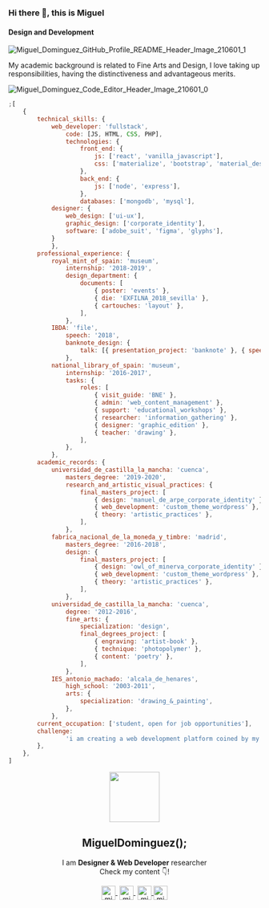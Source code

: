 ### Hi there 👋, this is Miguel
#### Design and Development

![Miguel_Dominguez_GitHub_Profile_README_Header_Image_210601_1](https://user-images.githubusercontent.com/36123431/120327736-5fc7d680-c2ea-11eb-84ca-d938d0fd3406.jpg)

My academic background is related to Fine Arts and Design, I love taking up responsibilities, having the distinctiveness and advantageous merits.

![Miguel_Dominguez_Code_Editor_Header_Image_210601_0](https://user-images.githubusercontent.com/36123431/120378743-18a80880-c31f-11eb-948c-d77f864fa311.jpg)

```javascript
;[
	{
		technical_skills: {
			web_developer: 'fullstack',
				code: [JS, HTML, CSS, PHP],
				technologies: {
					front_end: {
						js: ['react', 'vanilla_javascript'],
						css: ['materialize', 'bootstrap', 'material_design'],
					},
					back_end: {
						js: ['node', 'express'],
					},
					databases: ['mongodb', 'mysql'],
			designer: {
				web_design: ['ui-ux'],
				graphic_design: ['corporate_identity'],
				software: ['adobe_suit', 'figma', 'glyphs'],
			}
			},
		professional_experience: {
			royal_mint_of_spain: 'museum',
				internship: '2018-2019',
				design_department: {
					documents: [
						{ poster: 'events' },
						{ die: 'EXFILNA_2018_sevilla' },
						{ cartouches: 'layout' },
					],
				},
			IBDA: 'file',
				speech: '2018',
				banknote_design: {
					talk: [{ presentation_project: 'banknote' }, { speech: 'english' }],
				},
			national_library_of_spain: 'museum',
				internship: '2016-2017',
				tasks: {
					roles: [
						{ visit_guide: 'BNE' },
						{ admin: 'web_content_management' },
						{ support: 'educational_workshops' },
						{ researcher: 'information_gathering' },
						{ designer: 'graphic_edition' },
						{ teacher: 'drawing' },
					],
				},
			},
		academic_records: {
			universidad_de_castilla_la_mancha: 'cuenca',
				masters_degree: '2019-2020',
				research_and_artistic_visual_practices: {
					final_masters_project: [
						{ design: 'manuel_de_arpe_corporate_identity' },
						{ web_development: 'custom_theme_wordpress' },
						{ theory: 'artistic_practices' },
					],
				},
			fabrica_nacional_de_la_moneda_y_timbre: 'madrid',
				masters_degree: '2016-2018',
				design: {
					final_masters_project: [
						{ design: 'owl_of_minerva_corporate_identity' },
						{ web_development: 'custom_theme_wordpress' },
						{ theory: 'artistic_practices' },
					],
				},
			universidad_de_castilla_la_mancha: 'cuenca',
				degree: '2012-2016',
				fine_arts: {
					specialization: 'design',
					final_degrees_project: [
						{ engraving: 'artist-book' },
						{ technique: 'photopolymer' },
						{ content: 'poetry' },
					],
				},
			IES_antonio_machado: 'alcala_de_henares',
				high_school: '2003-2011',
				arts: {
					specialization: 'drawing_&_painting',
				},
			},
		current_occupation: ['student, open for job opportunities'],
		challenge:
				'i am creating a web development platform coined by my personal brand',
		},
	},
]

```


<!--  -->

<p align="center">
   <img align="center" width="100" margin="-100" src="https://user-images.githubusercontent.com/36123431/120076526-433b5c80-c0a6-11eb-934c-d4ca9847603a.png" />
   <h2 align="center">MiguelDominguez();</h2>
</p>

<p align="center">I am <strong>Designer & Web Developer</strong> researcher <br />Check my content 👇!</p>
<p align="center">
   <a href="https://www.twitch.tv/miguelwebdev" target="blank" style='margin-right:4px'>
    <img align="center" src="https://cdn.jsdelivr.net/npm/simple-icons@3.0.1/icons/twitch.svg" alt="migueldominguez" height="28px" width="28px" />
  </a>
   <a href="https://www.youtube.com/channel/UC2lfgZakcPGn_6ohEbSbqYA" target="blank" style='margin-right:4px'>
    <img align="center" src="https://cdn.jsdelivr.net/npm/simple-icons@3.0.1/icons/youtube.svg" alt="migueldominguez" height="28px" width="28px" />
  </a>
  <a href="https://www.instagram.com/miguelwebdev/" target="blank">
    <img align="center" src="https://cdn.jsdelivr.net/npm/simple-icons@3.0.1/icons/instagram.svg" alt="migueldominguez" height="28px" width="28px" />
  </a>
  <a href="https://twitter.com/MiguelWebDev" target="blank">
    <img align="center" src="https://cdn.jsdelivr.net/npm/simple-icons@3.0.1/icons/twitter.svg" alt="migueldominguez" height="28px" width="28px" />
  </a>
</p>

